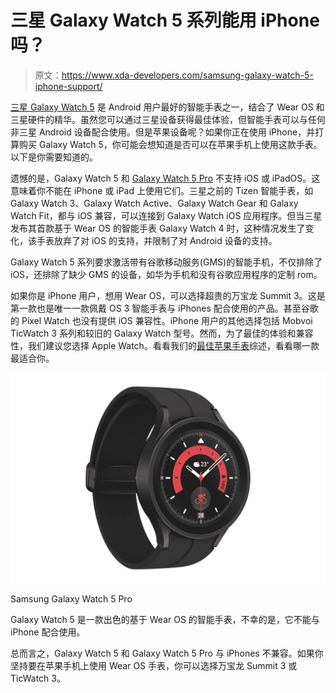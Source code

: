 # 三星 Galaxy Watch 5 系列能用 iPhone 吗？

> 原文：<https://www.xda-developers.com/samsung-galaxy-watch-5-iphone-support/>

[三星 Galaxy Watch 5](https://www.xda-developers.com/samsung-galaxy-watch-5-review/) 是 Android 用户最好的智能手表之一，结合了 Wear OS 和三星硬件的精华。虽然您可以通过三星设备获得最佳体验，但智能手表可以与任何非三星 Android 设备配合使用。但是苹果设备呢？如果你正在使用 iPhone，并打算购买 Galaxy Watch 5，你可能会想知道是否可以在苹果手机上使用这款手表。以下是你需要知道的。

遗憾的是，Galaxy Watch 5 和 [Galaxy Watch 5 Pro](https://www.xda-developers.com/samsung-galaxy-watch-5-pro-review/) 不支持 iOS 或 iPadOS。这意味着你不能在 iPhone 或 iPad 上使用它们。三星之前的 Tizen 智能手表，如 Galaxy Watch 3、Galaxy Watch Active、Galaxy Watch Gear 和 Galaxy Watch Fit，都与 iOS 兼容，可以连接到 Galaxy Watch iOS 应用程序。但当三星发布其首款基于 Wear OS 的智能手表 Galaxy Watch 4 时，这种情况发生了变化，该手表放弃了对 iOS 的支持，并限制了对 Android 设备的支持。

Galaxy Watch 5 系列要求激活带有谷歌移动服务(GMS)的智能手机，不仅排除了 iOS，还排除了缺少 GMS 的设备，如华为手机和没有谷歌应用程序的定制 rom。

如果你是 iPhone 用户，想用 Wear OS，可以选择超贵的万宝龙 Summit 3。这是第一款也是唯一一款佩戴 OS 3 智能手表与 iPhones 配合使用的产品。甚至谷歌的 Pixel Watch 也没有提供 iOS 兼容性。iPhone 用户的其他选择包括 Mobvoi TicWatch 3 系列和较旧的 Galaxy Watch 型号。然而，为了最佳的体验和兼容性，我们建议您选择 Apple Watch。看看我们的[最佳苹果手表](https://www.xda-developers.com/best-apple-watch/)综述，看看哪一款最适合你。

 <picture>![The Galaxy Watch 5 Pro is the latest flagship Wear OS smartwatch from Samsung and, while it doesn't have the 'Ultra' moniker, it still offers some improvement over the regular Galaxy Watch 5.](img/30c57a6c8aa6f2cbedc4ca6cd591f02f.png)</picture> 

Samsung Galaxy Watch 5 Pro

Galaxy Watch 5 是一款出色的基于 Wear OS 的智能手表，不幸的是，它不能与 iPhone 配合使用。

总而言之，Galaxy Watch 5 和 Galaxy Watch 5 Pro 与 iPhones 不兼容。如果你坚持要在苹果手机上使用 Wear OS 手表，你可以选择万宝龙 Summit 3 或 TicWatch 3。